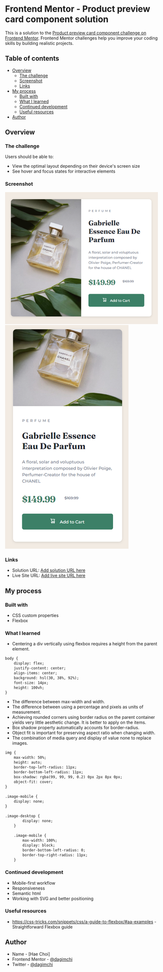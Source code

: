 # Frontend Mentor - Product preview card component solution

This is a solution to the [Product preview card component challenge on Frontend Mentor](https://www.frontendmentor.io/challenges/product-preview-card-component-GO7UmttRfa). Frontend Mentor challenges help you improve your coding skills by building realistic projects. 

## Table of contents

- [Overview](#overview)
  - [The challenge](#the-challenge)
  - [Screenshot](#screenshot)
  - [Links](#links)
- [My process](#my-process)
  - [Built with](#built-with)
  - [What I learned](#what-i-learned)
  - [Continued development](#continued-development)
  - [Useful resources](#useful-resources)
- [Author](#author)

## Overview

### The challenge

Users should be able to:

- View the optimal layout depending on their device's screen size
- See hover and focus states for interactive elements

### Screenshot

![Screenshot of webpage card component, desktop layout](./images/desktop-product.png)
![Screenshot of webpage card component, mobile layout](./images/mobile-product.png)

### Links

- Solution URL: [Add solution URL here](https://your-solution-url.com)
- Live Site URL: [Add live site URL here](https://your-live-site-url.com)

## My process

### Built with

- CSS custom properties
- Flexbox

### What I learned

- Centering a div vertically using flexbox requires a height from the parent element.
```
body {
    display: flex;
    justify-content: center;
    align-items: center;
    background: hsl(30, 38%, 92%);
    font-size: 14px;
    height: 100vh;
}
```
- The difference between max-width and width. 
- The difference between using a percentage and pixels as units of measurement.
- Achieving rounded corners using border radius on the parent container yields very little aesthetic change. It is better to apply on the items.
- Box shadow property automatically accounts for border-radius.
- Object fit is important for preserving aspect ratio when changing width.
- The combination of media query and display of value none to replace images.
```
img {
    max-width: 50%;
    height: auto;
    border-top-left-radius: 11px;
    border-bottom-left-radius: 11px;
    box-shadow: rgba(99, 99, 99, 0.2) 0px 2px 8px 0px;
    object-fit: cover;
}

.image-mobile {
    display: none;
}

.image-desktop {
        display: none;
    }

    .image-mobile {
        max-width: 100%;
        display: block;
        border-bottom-left-radius: 0;
        border-top-right-radius: 11px;
    }
```

### Continued development

- Mobile-first workflow
- Responsiveness
- Semantic html
- Working with SVG and better positioning

### Useful resources

- https://css-tricks.com/snippets/css/a-guide-to-flexbox/#aa-examples - Straightforward Flexbox guide

## Author

- Name - [Hae Choi]
- Frontend Mentor - [@dagimchi](https://www.frontendmentor.io/profile/dagimchi)
- Twitter - [@dagimchi](https://www.twitter.com/dagimchi)

